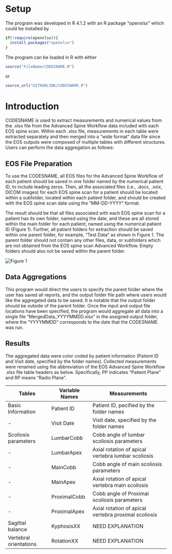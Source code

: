 # Setup
The program was developed in R 4.1.2 with an R package “openxlsx” which could be installed by

```r
if(!require(openxlsx)){
  install.packages("openxlsx")
}
```

The program can be loaded in R with either
```r
source("FileName/CODESNAME.R")
```
or
```r
source_url("GITHUBLINK/CODESNAME.R")
```

# Introduction
CODESNAME is used to extract measurements and numerical values from the .xlsx file from the Advanced Spine Workflow data included with each EOS spine scan. Within each .xlsx file, measurements in each table were extracted separately and then merged into a “wide format” data file since the EOS outputs were composed of multiple tables with different structures. Users can perform the data aggregation as follows:

## EOS File Preparation
To use the CODESNAME, all EOS files for the Advanced Spine Workflow of each patient should be saved in one folder named by the numerical patient ID, to include leading zeros.  Then, all the associated files (i.e., .docx, .xslx, DICOM images) for each EOS spine scan for a patient should be located within a subfolder, located within each patient folder, and should be created with the EOS spine scan date using the “MM-DD-YYYY” format. 

The result should be that all files associated with each EOS spine scan for a patient has its own folder, named using the date, and these are all stored within the main folder for each patient, named using the numerical patient ID (Figure 1).  Further, all patient folders for extraction should be saved within one parent folder, for example, “Test Data” as shown in Figure 1. The parent folder should not contain any other files, data, or subfolders which are not obtained from the EOS spine scan Advanced Workflow.  Empty folders should also not be saved within the parent folder. 

![Figure 1](GITHUBLINK)

## Data Aggregations
This program would direct the users to specify the parent folder where the user has saved all reports, and the output folder file path where users would like the aggregated data to be saved. It is notable that the output folder should be outside of the parent folder. Once the input and output file locations have been specified, the program would aggregate all data into a single file “MergedData_YYYYMMDD.xlsx” in the assigned output folder, where the “YYYYMMDD” corresponds to the date that the CODESNAME was run.  

## Results
The aggregated data were color coded by patient information (Patient ID and Visit date, specified by the folder names). Collected measurements were renamed using the abbreviation of the EOS Advanced Spine Workflow .xlsx file table headers as below. Specifically, PP indicates “Patient Plane” and RP means “Radio Plane”.

Tables | Variable Names | Measurements
--- | --- | ---
Basic Information | Patient ID | Patient ID, pecified by the folder names
- | Visit Date | Visit date, specified by the folder names
Scoliosis parameters | LumbarCobb | Cobb angle of lumbar scoliosis parameters
- | LumbarApex | Axial rotation of apical vertebra lumbar scoliosis
- | MainCobb | Cobb angle of main scoliosis parameters
- | MainApex | Axial rotation of apical vertebra main scoliosis
- | ProximalCobb | Cobb angle of Proximal scoliosis parameters
- | ProximalApex | Axial rotation of apical vertebra proximal scoliosis
Sagittal balance | KyphosisXX | NEED EXPLANATION
Vertebral orientations | RotationXX | NEED EXPLANATION
 

